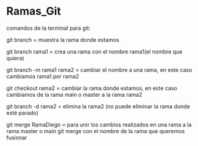 # Ramas_Git

comandos de la terminal para git:

git branch = muestra la rama donde estamos

git branch rama1 = crea una rama con el nombre rama1(el nombre que quiera)

git branch -m rama1 rama2 = cambiar el nombre a una rama, en este caso cambiamos rama1 por rama2

git checkout rama2 = cambiar la rama donde estamos, en este caso cambiamos de la rama main o master a la rama rama2

git branch -d rama2 = elimina la rama2 (no puede eliminar la rama donde esté parado)

git merge RamaDiego = para unir los cambios realizados en una rama a la rama master o main git merge con el nombre de la rama que queremos fusionar
